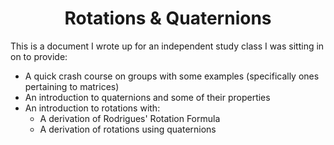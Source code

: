 <h1 align="center">Rotations & Quaternions</h1>

This is a document I wrote up for an independent study class I was sitting in on to provide:
- A quick crash course on groups with some examples (specifically ones pertaining to matrices)
- An introduction to quaternions and some of their properties
- An introduction to rotations with:
  - A derivation of Rodrigues' Rotation Formula
  - A derivation of rotations using quaternions
  

